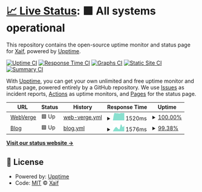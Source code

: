 # [📈 Live Status](https://xaif.github.io/uptime-monitor): <!--live status--> **🟩 All systems operational**

This repository contains the open-source uptime monitor and status page for [Xaif](https://webverge.io), powered by [Upptime](https://github.com/upptime/upptime).

[![Uptime CI](https://github.com/xaif/uptime-monitor/workflows/Uptime%20CI/badge.svg)](https://github.com/xaif/uptime-monitor/actions?query=workflow%3A%22Uptime+CI%22)
[![Response Time CI](https://github.com/xaif/uptime-monitor/workflows/Response%20Time%20CI/badge.svg)](https://github.com/xaif/uptime-monitor/actions?query=workflow%3A%22Response+Time+CI%22)
[![Graphs CI](https://github.com/xaif/uptime-monitor/workflows/Graphs%20CI/badge.svg)](https://github.com/xaif/uptime-monitor/actions?query=workflow%3A%22Graphs+CI%22)
[![Static Site CI](https://github.com/xaif/uptime-monitor/workflows/Static%20Site%20CI/badge.svg)](https://github.com/xaif/uptime-monitor/actions?query=workflow%3A%22Static+Site+CI%22)
[![Summary CI](https://github.com/xaif/uptime-monitor/workflows/Summary%20CI/badge.svg)](https://github.com/xaif/uptime-monitor/actions?query=workflow%3A%22Summary+CI%22)

With [Upptime](https://upptime.js.org), you can get your own unlimited and free uptime monitor and status page, powered entirely by a GitHub repository. We use [Issues](https://github.com/xaif/uptime-monitor/issues) as incident reports, [Actions](https://github.com/xaif/uptime-monitor/actions) as uptime monitors, and [Pages](https://xaif.github.io/uptime-monitor) for the status page.

<!--start: status pages-->
<!-- This summary is generated by Upptime (https://github.com/upptime/upptime) -->
<!-- Do not edit this manually, your changes will be overwritten -->
<!-- prettier-ignore -->
| URL | Status | History | Response Time | Uptime |
| --- | ------ | ------- | ------------- | ------ |
| <img alt="" src="https://favicons.githubusercontent.com/webverge.io" height="13"> [WebVerge](https://webverge.io) | 🟩 Up | [web-verge.yml](https://github.com/xaif/uptime-monitor/commits/HEAD/history/web-verge.yml) | <details><summary><img alt="Response time graph" src="./graphs/web-verge/response-time-week.png" height="20"> 1520ms</summary><br><a href="https://xaif.github.io/uptime-monitor/history/web-verge"><img alt="Response time 356" src="https://img.shields.io/endpoint?url=https%3A%2F%2Fraw.githubusercontent.com%2Fxaif%2Fuptime-monitor%2FHEAD%2Fapi%2Fweb-verge%2Fresponse-time.json"></a><br><a href="https://xaif.github.io/uptime-monitor/history/web-verge"><img alt="24-hour response time 1540" src="https://img.shields.io/endpoint?url=https%3A%2F%2Fraw.githubusercontent.com%2Fxaif%2Fuptime-monitor%2FHEAD%2Fapi%2Fweb-verge%2Fresponse-time-day.json"></a><br><a href="https://xaif.github.io/uptime-monitor/history/web-verge"><img alt="7-day response time 1520" src="https://img.shields.io/endpoint?url=https%3A%2F%2Fraw.githubusercontent.com%2Fxaif%2Fuptime-monitor%2FHEAD%2Fapi%2Fweb-verge%2Fresponse-time-week.json"></a><br><a href="https://xaif.github.io/uptime-monitor/history/web-verge"><img alt="30-day response time 802" src="https://img.shields.io/endpoint?url=https%3A%2F%2Fraw.githubusercontent.com%2Fxaif%2Fuptime-monitor%2FHEAD%2Fapi%2Fweb-verge%2Fresponse-time-month.json"></a><br><a href="https://xaif.github.io/uptime-monitor/history/web-verge"><img alt="1-year response time 356" src="https://img.shields.io/endpoint?url=https%3A%2F%2Fraw.githubusercontent.com%2Fxaif%2Fuptime-monitor%2FHEAD%2Fapi%2Fweb-verge%2Fresponse-time-year.json"></a></details> | <details><summary><a href="https://xaif.github.io/uptime-monitor/history/web-verge">100.00%</a></summary><a href="https://xaif.github.io/uptime-monitor/history/web-verge"><img alt="All-time uptime 99.85%" src="https://img.shields.io/endpoint?url=https%3A%2F%2Fraw.githubusercontent.com%2Fxaif%2Fuptime-monitor%2FHEAD%2Fapi%2Fweb-verge%2Fuptime.json"></a><br><a href="https://xaif.github.io/uptime-monitor/history/web-verge"><img alt="24-hour uptime 100.00%" src="https://img.shields.io/endpoint?url=https%3A%2F%2Fraw.githubusercontent.com%2Fxaif%2Fuptime-monitor%2FHEAD%2Fapi%2Fweb-verge%2Fuptime-day.json"></a><br><a href="https://xaif.github.io/uptime-monitor/history/web-verge"><img alt="7-day uptime 100.00%" src="https://img.shields.io/endpoint?url=https%3A%2F%2Fraw.githubusercontent.com%2Fxaif%2Fuptime-monitor%2FHEAD%2Fapi%2Fweb-verge%2Fuptime-week.json"></a><br><a href="https://xaif.github.io/uptime-monitor/history/web-verge"><img alt="30-day uptime 100.00%" src="https://img.shields.io/endpoint?url=https%3A%2F%2Fraw.githubusercontent.com%2Fxaif%2Fuptime-monitor%2FHEAD%2Fapi%2Fweb-verge%2Fuptime-month.json"></a><br><a href="https://xaif.github.io/uptime-monitor/history/web-verge"><img alt="1-year uptime 99.85%" src="https://img.shields.io/endpoint?url=https%3A%2F%2Fraw.githubusercontent.com%2Fxaif%2Fuptime-monitor%2FHEAD%2Fapi%2Fweb-verge%2Fuptime-year.json"></a></details>
| <img alt="" src="https://favicons.githubusercontent.com/blog.webverge.io" height="13"> [Blog](https://blog.webverge.io) | 🟩 Up | [blog.yml](https://github.com/xaif/uptime-monitor/commits/HEAD/history/blog.yml) | <details><summary><img alt="Response time graph" src="./graphs/blog/response-time-week.png" height="20"> 1576ms</summary><br><a href="https://xaif.github.io/uptime-monitor/history/blog"><img alt="Response time 434" src="https://img.shields.io/endpoint?url=https%3A%2F%2Fraw.githubusercontent.com%2Fxaif%2Fuptime-monitor%2FHEAD%2Fapi%2Fblog%2Fresponse-time.json"></a><br><a href="https://xaif.github.io/uptime-monitor/history/blog"><img alt="24-hour response time 2106" src="https://img.shields.io/endpoint?url=https%3A%2F%2Fraw.githubusercontent.com%2Fxaif%2Fuptime-monitor%2FHEAD%2Fapi%2Fblog%2Fresponse-time-day.json"></a><br><a href="https://xaif.github.io/uptime-monitor/history/blog"><img alt="7-day response time 1576" src="https://img.shields.io/endpoint?url=https%3A%2F%2Fraw.githubusercontent.com%2Fxaif%2Fuptime-monitor%2FHEAD%2Fapi%2Fblog%2Fresponse-time-week.json"></a><br><a href="https://xaif.github.io/uptime-monitor/history/blog"><img alt="30-day response time 1071" src="https://img.shields.io/endpoint?url=https%3A%2F%2Fraw.githubusercontent.com%2Fxaif%2Fuptime-monitor%2FHEAD%2Fapi%2Fblog%2Fresponse-time-month.json"></a><br><a href="https://xaif.github.io/uptime-monitor/history/blog"><img alt="1-year response time 434" src="https://img.shields.io/endpoint?url=https%3A%2F%2Fraw.githubusercontent.com%2Fxaif%2Fuptime-monitor%2FHEAD%2Fapi%2Fblog%2Fresponse-time-year.json"></a></details> | <details><summary><a href="https://xaif.github.io/uptime-monitor/history/blog">99.38%</a></summary><a href="https://xaif.github.io/uptime-monitor/history/blog"><img alt="All-time uptime 99.95%" src="https://img.shields.io/endpoint?url=https%3A%2F%2Fraw.githubusercontent.com%2Fxaif%2Fuptime-monitor%2FHEAD%2Fapi%2Fblog%2Fuptime.json"></a><br><a href="https://xaif.github.io/uptime-monitor/history/blog"><img alt="24-hour uptime 95.68%" src="https://img.shields.io/endpoint?url=https%3A%2F%2Fraw.githubusercontent.com%2Fxaif%2Fuptime-monitor%2FHEAD%2Fapi%2Fblog%2Fuptime-day.json"></a><br><a href="https://xaif.github.io/uptime-monitor/history/blog"><img alt="7-day uptime 99.38%" src="https://img.shields.io/endpoint?url=https%3A%2F%2Fraw.githubusercontent.com%2Fxaif%2Fuptime-monitor%2FHEAD%2Fapi%2Fblog%2Fuptime-week.json"></a><br><a href="https://xaif.github.io/uptime-monitor/history/blog"><img alt="30-day uptime 99.86%" src="https://img.shields.io/endpoint?url=https%3A%2F%2Fraw.githubusercontent.com%2Fxaif%2Fuptime-monitor%2FHEAD%2Fapi%2Fblog%2Fuptime-month.json"></a><br><a href="https://xaif.github.io/uptime-monitor/history/blog"><img alt="1-year uptime 99.95%" src="https://img.shields.io/endpoint?url=https%3A%2F%2Fraw.githubusercontent.com%2Fxaif%2Fuptime-monitor%2FHEAD%2Fapi%2Fblog%2Fuptime-year.json"></a></details>

<!--end: status pages-->

[**Visit our status website →**](https://xaif.github.io/uptime-monitor)

## 📄 License

- Powered by: [Upptime](https://github.com/upptime/upptime)
- Code: [MIT](./LICENSE) © [Xaif](https://webverge.io)
